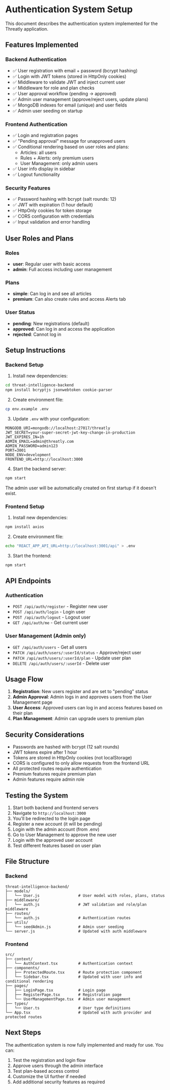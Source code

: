 # Authentication System Setup

This document describes the authentication system implemented for the Threatly application.

## Features Implemented

### Backend Authentication
- ✅ User registration with email + password (bcrypt hashing)
- ✅ Login with JWT tokens (stored in HttpOnly cookies)
- ✅ Middleware to validate JWT and inject current user
- ✅ Middleware for role and plan checks
- ✅ User approval workflow (pending → approved)
- ✅ Admin user management (approve/reject users, update plans)
- ✅ MongoDB indexes for email (unique) and user fields
- ✅ Admin user seeding on startup

### Frontend Authentication
- ✅ Login and registration pages
- ✅ "Pending approval" message for unapproved users
- ✅ Conditional rendering based on user roles and plans:
  - Articles: all users
  - Rules + Alerts: only premium users
  - User Management: only admin users
- ✅ User info display in sidebar
- ✅ Logout functionality

### Security Features
- ✅ Password hashing with bcrypt (salt rounds: 12)
- ✅ JWT with expiration (1 hour default)
- ✅ HttpOnly cookies for token storage
- ✅ CORS configuration with credentials
- ✅ Input validation and error handling

## User Roles and Plans

### Roles
- **user**: Regular user with basic access
- **admin**: Full access including user management

### Plans
- **simple**: Can log in and see all articles
- **premium**: Can also create rules and access Alerts tab

### User Status
- **pending**: New registrations (default)
- **approved**: Can log in and access the application
- **rejected**: Cannot log in

## Setup Instructions

### Backend Setup

1. Install new dependencies:
```bash
cd threat-intelligence-backend
npm install bcryptjs jsonwebtoken cookie-parser
```

2. Create environment file:
```bash
cp env.example .env
```

3. Update `.env` with your configuration:
```env
MONGODB_URI=mongodb://localhost:27017/threatly
JWT_SECRET=your-super-secret-jwt-key-change-in-production
JWT_EXPIRES_IN=1h
ADMIN_EMAIL=admin@threatly.com
ADMIN_PASSWORD=admin123
PORT=3001
NODE_ENV=development
FRONTEND_URL=http://localhost:3000
```

4. Start the backend server:
```bash
npm start
```

The admin user will be automatically created on first startup if it doesn't exist.

### Frontend Setup

1. Install new dependencies:
```bash
npm install axios
```

2. Create environment file:
```bash
echo "REACT_APP_API_URL=http://localhost:3001/api" > .env
```

3. Start the frontend:
```bash
npm start
```

## API Endpoints

### Authentication
- `POST /api/auth/register` - Register new user
- `POST /api/auth/login` - Login user
- `POST /api/auth/logout` - Logout user
- `GET /api/auth/me` - Get current user

### User Management (Admin only)
- `GET /api/auth/users` - Get all users
- `PATCH /api/auth/users/:userId/status` - Approve/reject user
- `PATCH /api/auth/users/:userId/plan` - Update user plan
- `DELETE /api/auth/users/:userId` - Delete user

## Usage Flow

1. **Registration**: New users register and are set to "pending" status
2. **Admin Approval**: Admin logs in and approves users from the User Management page
3. **User Access**: Approved users can log in and access features based on their plan
4. **Plan Management**: Admin can upgrade users to premium plan

## Security Considerations

- Passwords are hashed with bcrypt (12 salt rounds)
- JWT tokens expire after 1 hour
- Tokens are stored in HttpOnly cookies (not localStorage)
- CORS is configured to only allow requests from the frontend URL
- All protected routes require authentication
- Premium features require premium plan
- Admin features require admin role

## Testing the System

1. Start both backend and frontend servers
2. Navigate to `http://localhost:3000`
3. You'll be redirected to the login page
4. Register a new account (it will be pending)
5. Login with the admin account (from .env)
6. Go to User Management to approve the new user
7. Login with the approved user account
8. Test different features based on user plan

## File Structure

### Backend
```
threat-intelligence-backend/
├── models/
│   └── User.js                 # User model with roles, plans, status
├── middleware/
│   └── auth.js                 # JWT validation and role/plan middleware
├── routes/
│   └── auth.js                 # Authentication routes
├── utils/
│   └── seedAdmin.js            # Admin user seeding
└── server.js                   # Updated with auth middleware
```

### Frontend
```
src/
├── context/
│   └── AuthContext.tsx         # Authentication context
├── components/
│   ├── ProtectedRoute.tsx      # Route protection component
│   └── Sidebar.tsx             # Updated with user info and conditional rendering
├── pages/
│   ├── LoginPage.tsx           # Login page
│   ├── RegisterPage.tsx        # Registration page
│   └── UserManagementPage.tsx  # Admin user management
├── types/
│   └── User.ts                 # User type definitions
└── App.tsx                     # Updated with auth provider and protected routes
```

## Next Steps

The authentication system is now fully implemented and ready for use. You can:

1. Test the registration and login flow
2. Approve users through the admin interface
3. Test plan-based access control
4. Customize the UI further if needed
5. Add additional security features as required
